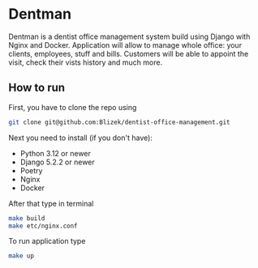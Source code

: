 # Dentman
Dentman is a dentist office management system build using Django with Nginx and Docker. Application will allow to manage whole office: your clients, employees, stuff and bills. Customers will be able to appoint the visit, check their vists history and much more.

## How to run
First, you have to clone the repo using
```bash
git clone git@github.com:Blizek/dentist-office-management.git
```

Next you need to install (if you don't have):
 - Python 3.12 or newer
 - Django 5.2.2 or newer
 - Poetry
 - Nginx
 - Docker

After that type in terminal
```bash
make build
make etc/nginx.conf
```

To run application type
```bash
make up
```